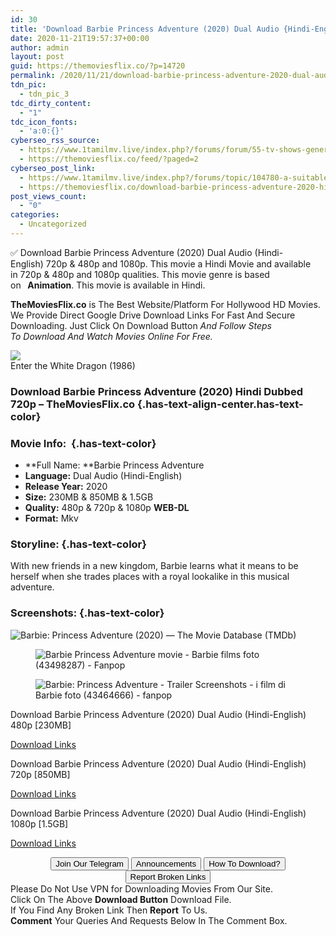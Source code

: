 ```yaml
---
id: 30
title: 'Download Barbie Princess Adventure (2020) Dual Audio {Hindi-English} 480p [230MB] || 720p [850MB] || 1080p [1.5GB]'
date: 2020-11-21T19:57:37+00:00
author: admin
layout: post
guid: https://themoviesflix.co/?p=14720
permalink: /2020/11/21/download-barbie-princess-adventure-2020-dual-audio-hindi-english-480p-230mb-720p-850mb-1080p-1-5gb/
tdn_pic:
  - tdn_pic_3
tdc_dirty_content:
  - "1"
tdc_icon_fonts:
  - 'a:0:{}'
cyberseo_rss_source:
  - https://www.1tamilmv.live/index.php?/forums/forum/55-tv-shows-general-videos.xml/
  - https://themoviesflix.co/feed/?paged=2
cyberseo_post_link:
  - https://www.1tamilmv.live/index.php?/forums/topic/104780-a-suitable-boy-2020-1080p-untouched-nf-web-dl-hindi-english-ddp-51-640kbps-single-ep-g-drive-ninja-360/
  - https://themoviesflix.co/download-barbie-princess-adventure-2020-hindi-english-480p-720p-1080p/
post_views_count:
  - "0"
categories:
  - Uncategorized
---
```

✅ Download Barbie Princess Adventure (2020) Dual Audio (Hindi-English)&nbsp;720p&nbsp;&&nbsp;480p&nbsp;and&nbsp;1080p. This movie a Hindi Movie and available in&nbsp;720p&nbsp;&&nbsp;480p&nbsp;and&nbsp;1080p&nbsp;qualities. This movie genre is based on&nbsp;**&nbsp;&nbsp;Animation**. This movie is available in Hindi.

**TheMoviesFlix.co**&nbsp;is The Best Website/Platform For Hollywood HD Movies. We Provide Direct Google Drive Download Links For Fast And Secure Downloading. Just Click On Download Button&nbsp;_And Follow Steps To&nbsp;Download And Watch Movies Online For Free._

<div class="imdbwp imdbwp--movie dark">
  <div class="imdbwp__thumb">
    <a class="imdbwp__link" target="_blank" title="Enter the White Dragon" href="https://www.imdb.com/title/tt1276749/" rel="nofollow noopener noreferrer"><img class="imdbwp__img" src="https://themoviesflix.co/wp-content/plugins/imdb-for-wordpress/assets/img/placeholder.png" /></a>
  </div>
  
  <div class="imdbwp__content">
    <div class="imdbwp__header">
      <span class="imdbwp__title">Enter the White Dragon</span> (1986)
    </div>
  </div>
</div>

### Download Barbie Princess Adventure (2020) Hindi Dubbed 720p – TheMoviesFlix.co {.has-text-align-center.has-text-color}

### Movie Info:&nbsp; {.has-text-color}

  * **Full Name:&nbsp;**Barbie Princess Adventure
  * **Language:**&nbsp;Dual Audio (Hindi-English)
  * **Release Year:**&nbsp;2020
  * **Size:**&nbsp;230MB & 850MB & 1.5GB
  * **Quality:**&nbsp;480p & 720p & 1080p&nbsp;**WEB-DL**
  * **Format:**&nbsp;Mkv

### Storyline: {.has-text-color}

With new friends in a new kingdom, Barbie learns what it means to be herself when she trades places with a royal lookalike in this musical adventure.

### Screenshots: {.has-text-color}<figure class="wp-block-image">

![Barbie: Princess Adventure (2020) — The Movie Database (TMDb)](https://image.tmdb.org/t/p/w780/cmZVWuXM1hpP2GKFABCUkoscKu4.jpg) </figure> <figure class="wp-block-image">![Barbie Princess Adventure movie - Barbie films foto (43498287) - Fanpop](https://images6.fanpop.com/image/photos/43400000/Barbie-Princess-Adventure-movie-barbie-movies-43498287-1024-576.jpg)</figure> <figure class="wp-block-image">![Barbie: Princess Adventure - Trailer Screenshots - i film di Barbie foto (43464666) - fanpop](https://images6.fanpop.com/image/photos/43400000/Barbie-Princess-Adventure-Trailer-Screenshots-barbie-movies-43464666-854-480.jpg)</figure> 

<p class="has-text-align-center has-text-color has-medium-font-size">
  Download Barbie Princess Adventure (2020) Dual Audio (Hindi-English) 480p [230MB]
</p>

<span class="mb-center maxbutton-3-center"><span class="maxbutton-3-container mb-container"><a class="maxbutton-3 maxbutton maxbutton-post-button" target="_blank" rel="nofollow noopener noreferrer" href="https://coinquint.com/a20092/"><span class="mb-text">Download Links</span></a></span></span>

<p class="has-text-align-center has-text-color has-medium-font-size">
  Download Barbie Princess Adventure (2020) Dual Audio (Hindi-English) 720p [850MB]
</p>

<span class="mb-center maxbutton-3-center"><span class="maxbutton-3-container mb-container"><a class="maxbutton-3 maxbutton maxbutton-post-button" target="_blank" rel="nofollow noopener noreferrer" href="https://coinquint.com/a20094/"><span class="mb-text">Download Links</span></a></span></span>

<p class="has-text-align-center has-text-color has-medium-font-size">
  Download Barbie Princess Adventure (2020) Dual Audio (Hindi-English) 1080p [1.5GB]
</p>

<span class="mb-center maxbutton-3-center"><span class="maxbutton-3-container mb-container"><a class="maxbutton-3 maxbutton maxbutton-post-button" target="_blank" rel="nofollow noopener noreferrer" href="https://coinquint.com/a20096/"><span class="mb-text">Download Links</span></a></span></span>

<center>
</center>

<center>
  <a href="https://t.me/themoviesflixcom" target="_blank" data-wpel-link="external" rel="nofollow external noopener noreferrer"><button class="button button5">Join Our Telegram</button></a> <a href="https://themoviesflix.co/download-barbie-princess-adventure-2020-hindi-english-480p-720p-1080p/#" target="_blank" data-wpel-link="external" rel="nofollow external noopener noreferrer"><button class="button button5">Announcements</button></a> <a href="https://themoviesflix.com/how-to-download/" target="_blank" data-wpel-link="external" rel="nofollow external noopener noreferrer"><button class="button button5">How To Download?</button></a> <a href="https://themoviesflix.co/download-barbie-princess-adventure-2020-hindi-english-480p-720p-1080p/#" target="_blank" data-wpel-link="external" rel="nofollow external noopener noreferrer"><button class="button button5">Report Broken Links</button></a>
</center>

<div class="alert alert-danger">
  Please Do Not Use VPN for Downloading Movies From Our Site.
</div>

<div class="alert alert-success">
  Click On The Above <strong>Download Button</strong> Download File.
</div>

<div class="alert alert-warning">
  If You Find Any Broken Link Then <strong>Report</strong> To Us.
</div>

<div class="alert alert-info">
  <strong>Comment</strong> Your Queries And Requests Below In The Comment Box.
</div>